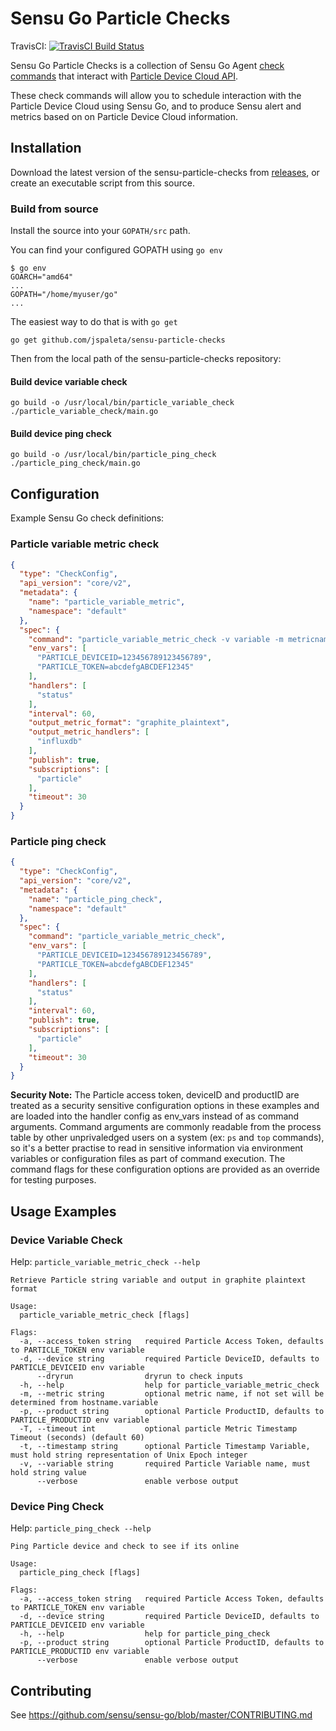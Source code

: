 # Sensu Go Particle Checks
TravisCI: [![TravisCI Build Status](https://travis-ci.com/jspaleta/sensu-particle-checks.svg?branch=master)](https://travis-ci.com/jspaleta/sensu-particle-checks)

Sensu Go Particle Checks is a collection of Sensu Go Agent [check commands](https://docs.sensu.io/sensu-go/5.0/reference/checks/#how-do-checks-work) that interact with [Particle Device Cloud API](https://docs.particle.io/reference/device-cloud/api/).  

These check commands will allow you to schedule interaction with the Particle Device Cloud using Sensu Go, and to produce Sensu alert and metrics based on on Particle Device Cloud information.

## Installation

Download the latest version of the sensu-particle-checks from [releases][1],
or create an executable script from this source.

### Build from source
Install the source into your `GOPATH/src` path. 

You can find your configured GOPATH using `go env`
```
$ go env
GOARCH="amd64"
...
GOPATH="/home/myuser/go"
...
```

The easiest way to do that is with `go get`
```
go get github.com/jspaleta/sensu-particle-checks
```

Then from the local path of the sensu-particle-checks repository:

#### Build device variable check
```
go build -o /usr/local/bin/particle_variable_check ./particle_variable_check/main.go
```

#### Build device ping check
```
go build -o /usr/local/bin/particle_ping_check ./particle_ping_check/main.go
```

## Configuration

Example Sensu Go check definitions:

### Particle variable metric check

```json
{
  "type": "CheckConfig",
  "api_version": "core/v2",
  "metadata": {
    "name": "particle_variable_metric",
    "namespace": "default"
  },
  "spec": {
    "command": "particle_variable_metric_check -v variable -m metricname.variable",
    "env_vars": [
      "PARTICLE_DEVICEID=123456789123456789",
      "PARTICLE_TOKEN=abcdefgABCDEF12345"
    ],
    "handlers": [
      "status"
    ],
    "interval": 60,
    "output_metric_format": "graphite_plaintext",
    "output_metric_handlers": [
      "influxdb"
    ],
    "publish": true,
    "subscriptions": [
      "particle"
    ],
    "timeout": 30
  }
}
```

### Particle ping check

```json
{
  "type": "CheckConfig",
  "api_version": "core/v2",
  "metadata": {
    "name": "particle_ping_check",
    "namespace": "default"
  },
  "spec": {
    "command": "particle_variable_metric_check",
    "env_vars": [
      "PARTICLE_DEVICEID=123456789123456789",
      "PARTICLE_TOKEN=abcdefgABCDEF12345"
    ],
    "handlers": [
      "status"
    ],
    "interval": 60,
    "publish": true,
    "subscriptions": [
      "particle"
    ],
    "timeout": 30
  }
}
```
**Security Note:** The Particle access token, deviceID and productID are treated as a security sensitive configuration options in these examples and are loaded into the handler config as env_vars instead of as command arguments. Command arguments are commonly readable from the process table by other unprivaledged users on a system (ex: `ps` and `top` commands), so it's a better practise to read in sensitive information via environment variables or configuration files as part of command execution. The command flags for these configuration options are provided as an override for testing purposes.


## Usage Examples

### Device Variable Check

Help: `particle_variable_metric_check --help`
```
Retrieve Particle string variable and output in graphite plaintext format

Usage:
  particle_variable_metric_check [flags]

Flags:
  -a, --access_token string   required Particle Access Token, defaults to PARTICLE_TOKEN env variable
  -d, --device string         required Particle DeviceID, defaults to PARTICLE_DEVICEID env variable
      --dryrun                dryrun to check inputs
  -h, --help                  help for particle_variable_metric_check
  -m, --metric string         optional metric name, if not set will be determined from hostname.variable
  -p, --product string        optional Particle ProductID, defaults to PARTICLE_PRODUCTID env variable
  -T, --timeout int           optional particle Metric Timestamp Timeout (seconds) (default 60)
  -t, --timestamp string      optional Particle Timestamp Variable, must hold string representation of Unix Epoch integer
  -v, --variable string       required Particle Variable name, must hold string value
      --verbose               enable verbose output
```

### Device Ping Check

Help: `particle_ping_check --help`
```
Ping Particle device and check to see if its online

Usage:
  particle_ping_check [flags]

Flags:
  -a, --access_token string   required Particle Access Token, defaults to PARTICLE_TOKEN env variable
  -d, --device string         required Particle DeviceID, defaults to PARTICLE_DEVICEID env variable
  -h, --help                  help for particle_ping_check
  -p, --product string        optional Particle ProductID, defaults to PARTICLE_PRODUCTID env variable
      --verbose               enable verbose output

```

## Contributing

See https://github.com/sensu/sensu-go/blob/master/CONTRIBUTING.md

[1]: https://github.com/jspaleta/sensu-particle-checks/releases
